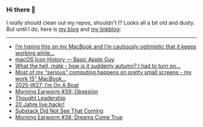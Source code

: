 ### Hi there 👋

I _really_ should clean out my repos, shouldn't I? Looks all a bit old and dusty. But until I do, here is [my blog](https://lostfocus.de/) and [my linkblog](https://dominikschwind.com/links):

--- 

<!-- POST-LIST:START -->
- [I’m typing this on my MacBook and I’m cautiously optimistic that it keeps working while…](https://lostfocus.de/2025/07/07/234885/)
- [macOS Icon History — Basic Apple Guy](https://basicappleguy.com/basicappleblog/macos-icon-history)
- [What the hell, mate - how is it suddenly autumn? I had to turn on…](https://lostfocus.de/2025/07/07/234880/)
- [Most of my “serious” computing happens on pretty small screens - my work 15” MacBook…](https://lostfocus.de/2025/07/06/234872/)
- [2025-W27: I’m On A Boat](https://lostfocus.de/2025/07/06/2025-w27-im-on-a-boat/)
- [Morning Earworm #39: Obsesión](https://lostfocus.de/2025/07/06/morning-earworm-39-obsesion/)
- [Thought Leadership](https://lostfocus.de/2025/07/02/thought-leadership/)
- [20 Jahre live.hackr!](https://lostfocus.de/2025/07/01/234843/)
- [Substack Did Not See That Coming](https://newsletter.anamariecox.com/archive/substack-did-not-see-that-coming/)
- [Morning Earworm #38: Dreams Come True](https://lostfocus.de/2025/07/01/morning-earworm-38-dreams-come-true/)
<!-- POST-LIST:END -->

<!--
**lostfocus/lostfocus** is a ✨ _special_ ✨ repository because its `README.md` (this file) appears on your GitHub profile.

Here are some ideas to get you started:

- 🔭 I’m currently working on ...
- 🌱 I’m currently learning ...
- 👯 I’m looking to collaborate on ...
- 🤔 I’m looking for help with ...
- 💬 Ask me about ...
- 📫 How to reach me: ...
- 😄 Pronouns: ...
- ⚡ Fun fact: ...
-->
